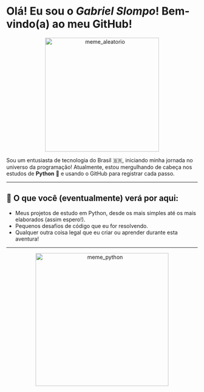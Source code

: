 #  Olá! Eu sou o *Gabriel Slompo*! Bem-vindo(a) ao meu GitHub!

<p align="center">
  <img src="https://media0.giphy.com/media/v1.Y2lkPTc5MGI3NjExbjE5aDRndzFvZnAydjliN2JpN3oxc2YxdndwdnF3bXBobXExbmFncyZlcD12MV9pbnRlcm5hbF9naWZfYnlfaWQmY3Q9Zw/iu7B5XKE6NsE8/giphy.gif" alt="meme_aleatorio" width="300"/>
</p>
  

Sou um entusiasta de tecnologia do Brasil 🇧🇷, iniciando minha jornada no universo da programação! Atualmente, estou mergulhando de cabeça nos estudos de **Python** 🐍 e usando o GitHub para registrar cada passo.

---

## 🚀 O que você (eventualmente) verá por aqui:

* Meus projetos de estudo em Python, desde os mais simples até os mais elaborados (assim espero!).
* Pequenos desafios de código que eu for resolvendo.
* Qualquer outra coisa legal que eu criar ou aprender durante esta aventura!

---

<p align="center">
  <img src="https://media0.giphy.com/media/v1.Y2lkPTc5MGI3NjExcG92dG1oZTM4NXJyM21nYjlvbHdqNTMyeGYxeHZjZXFuZGx6cXV4ZCZlcD12MV9pbnRlcm5hbF9naWZfYnlfaWQmY3Q9Zw/KAq5w47R9rmTuvWOWa/giphy.gif" alt="meme_python" width="350"/>
</p>
